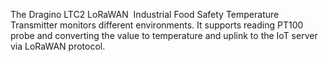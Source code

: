 The Dragino LTC2 LoRaWAN  Industrial Food Safety Temperature Transmitter monitors different environments. It supports reading PT100 probe and converting the value to temperature and
uplink to the IoT server via LoRaWAN protocol.
